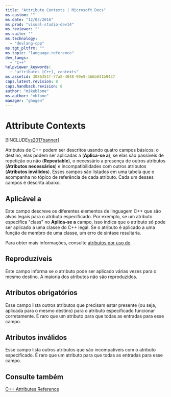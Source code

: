 ```yaml
---
title: "Attribute Contexts | Microsoft Docs"
ms.custom: ""
ms.date: "12/03/2016"
ms.prod: "visual-studio-dev14"
ms.reviewer: ""
ms.suite: ""
ms.technology: 
  - "devlang-cpp"
ms.tgt_pltfrm: ""
ms.topic: "language-reference"
dev_langs: 
  - "C++"
helpviewer_keywords: 
  - "attributes [C++], contexts"
ms.assetid: 3086351f-77a8-4048-99e9-3b6b041b9437
caps.latest.revision: 8
caps.handback.revision: 8
author: "mikeblome"
ms.author: "mblome"
manager: "ghogen"
---
```

# Attribute Contexts
[!INCLUDE[vs2017banner](../assembler/inline/includes/vs2017banner.md)]

Atributos de C\+\+ podem ser descritos usando quatro campos básicos: o destino, elas podem ser aplicadas a \(**Aplica\-se a**\), se elas são passíveis de repetição ou não \(**Repeatable**\), o necessário a presença de outros atributos \(**Atributos necessários**\) e incompatibilidades com outros atributos \(**Atributos inválidos**\).  Esses campos são listados em uma tabela que o acompanha no tópico de referência de cada atributo.  Cada um desses campos é descrita abaixo.  
  
## Aplicável a  
 Este campo descreve os diferentes elementos de linguagem C\+\+ que são alvos legais para o atributo especificado.  Por exemplo, se um atributo especifica "class" no  **Aplica\-se a** campo, isso indica que o atributo só pode ser aplicado a uma classe do C\+\+ legal.  Se o atributo é aplicado a uma função de membro de uma classe, um erro de sintaxe resultaria.  
  
 Para obter mais informações, consulte  [atributos por uso de](../windows/attributes-by-usage.md).  
  
## Reproduzíveis  
 Este campo informa se o atributo pode ser aplicado várias vezes para o mesmo destino.  A maioria dos atributos não são reproduzidos.  
  
## Atributos obrigatórios  
 Esse campo lista outros atributos que precisam estar presente \(ou seja, aplicada para o mesmo destino\) para o atributo especificado funcionar corretamente.  É raro que um atributo para que todas as entradas para esse campo.  
  
## Atributos inválidos  
 Esse campo lista outros atributos que são incompatíveis com o atributo especificado.  É raro que um atributo para que todas as entradas para esse campo.  
  
## Consulte também  
 [C\+\+ Attributes Reference](../windows/cpp-attributes-reference.md)